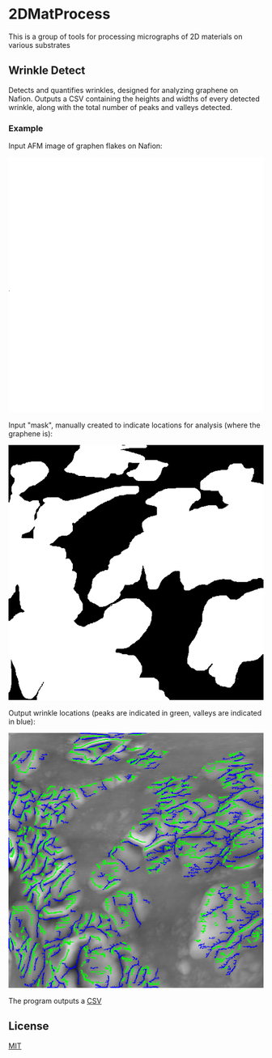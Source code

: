 # 2DMatProcess
This is a group of tools for processing micrographs of 2D materials on various substrates

## Wrinkle Detect
Detects and quantifies wrinkles, designed for analyzing graphene on Nafion.  Outputs a CSV containing the heights and widths of every detected wrinkle, along with the total number of peaks and valleys detected.

### Example
Input AFM image of graphen flakes on Nafion:

![AFM Image](./WrinkleDetect/examples/np2_3-spincoat-n117-75etoh-16gray.png?raw=true)

Input "mask", manually created to indicate locations for analysis (where the graphene is):

![AFM Image Mask](./WrinkleDetect/examples/np2_3-spincoat-n117-75etoh-16gray-flakes.png?raw=true)

Output wrinkle locations (peaks are indicated in green, valleys are indicated in blue):

![Wrinkle Locations](./WrinkleDetect/examples/np2_3-spincoat-n117-75etohwrinkles.png?raw=true)

The program outputs a [CSV](./WrinkleDetect/examples/np2_3-spincoat-n117-75etoh.csv)
## License
[MIT](https://choosealicense.com/licenses/mit/)
